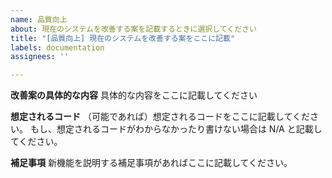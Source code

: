 ```yaml
---
name: 品質向上
about: 現在のシステムを改善する案を記載するときに選択してください
title: "[品質向上] 現在のシステムを改善する案をここに記載"
labels: documentation
assignees: ''

---
```


**改善案の具体的な内容**
具体的な内容をここに記載してください

**想定されるコード**
（可能であれば）想定されるコードをここに記載してください。
もし、想定されるコードがわからなかったり書けない場合は N/A と記載してください。

**補足事項**
新機能を説明する補足事項があればここに記載してください。
